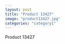 ```yaml
---
layout: post
title: "Product 13427"
image: "product13427.jpg"
categories: "category1"
---
```

Product 13427

